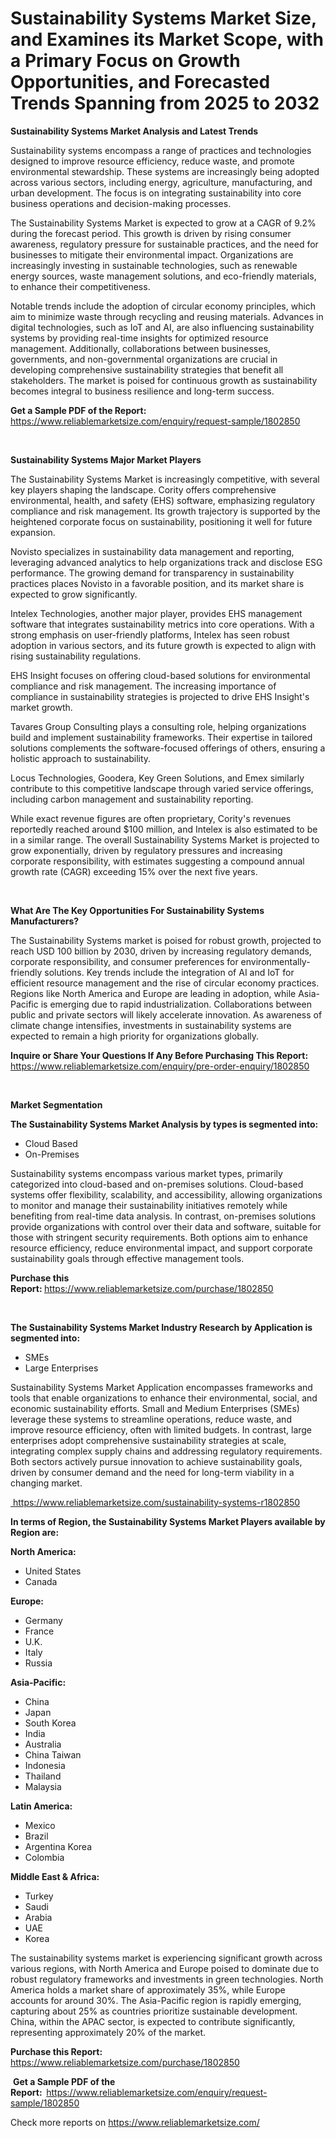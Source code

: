 <p><h1>Sustainability Systems Market Size, and Examines its Market Scope, with a Primary Focus on Growth Opportunities, and Forecasted Trends Spanning from 2025 to 2032</h1></p><p><strong>Sustainability Systems Market Analysis and Latest Trends</strong></p>
<p><p>Sustainability systems encompass a range of practices and technologies designed to improve resource efficiency, reduce waste, and promote environmental stewardship. These systems are increasingly being adopted across various sectors, including energy, agriculture, manufacturing, and urban development. The focus is on integrating sustainability into core business operations and decision-making processes.</p><p>The Sustainability Systems Market is expected to grow at a CAGR of 9.2% during the forecast period. This growth is driven by rising consumer awareness, regulatory pressure for sustainable practices, and the need for businesses to mitigate their environmental impact. Organizations are increasingly investing in sustainable technologies, such as renewable energy sources, waste management solutions, and eco-friendly materials, to enhance their competitiveness.</p><p>Notable trends include the adoption of circular economy principles, which aim to minimize waste through recycling and reusing materials. Advances in digital technologies, such as IoT and AI, are also influencing sustainability systems by providing real-time insights for optimized resource management. Additionally, collaborations between businesses, governments, and non-governmental organizations are crucial in developing comprehensive sustainability strategies that benefit all stakeholders. The market is poised for continuous growth as sustainability becomes integral to business resilience and long-term success.</p></p>
<p><strong>Get a Sample PDF of the Report:&nbsp;</strong> <a href="https://www.reliablemarketsize.com/enquiry/request-sample/1802850?utm_campaign=3175&utm_medium=2&utm_source=Github&utm_content=ia&utm_term=10032025&utm_id=sustainability-systems">https://www.reliablemarketsize.com/enquiry/request-sample/1802850</a></p>
<p>&nbsp;</p>
<p><strong>Sustainability Systems Major Market Players</strong></p>
<p><p>The Sustainability Systems Market is increasingly competitive, with several key players shaping the landscape. Cority offers comprehensive environmental, health, and safety (EHS) software, emphasizing regulatory compliance and risk management. Its growth trajectory is supported by the heightened corporate focus on sustainability, positioning it well for future expansion.</p><p>Novisto specializes in sustainability data management and reporting, leveraging advanced analytics to help organizations track and disclose ESG performance. The growing demand for transparency in sustainability practices places Novisto in a favorable position, and its market share is expected to grow significantly.</p><p>Intelex Technologies, another major player, provides EHS management software that integrates sustainability metrics into core operations. With a strong emphasis on user-friendly platforms, Intelex has seen robust adoption in various sectors, and its future growth is expected to align with rising sustainability regulations.</p><p>EHS Insight focuses on offering cloud-based solutions for environmental compliance and risk management. The increasing importance of compliance in sustainability strategies is projected to drive EHS Insight's market growth.</p><p>Tavares Group Consulting plays a consulting role, helping organizations build and implement sustainability frameworks. Their expertise in tailored solutions complements the software-focused offerings of others, ensuring a holistic approach to sustainability.</p><p>Locus Technologies, Goodera, Key Green Solutions, and Emex similarly contribute to this competitive landscape through varied service offerings, including carbon management and sustainability reporting.</p><p>While exact revenue figures are often proprietary, Cority's revenues reportedly reached around $100 million, and Intelex is also estimated to be in a similar range. The overall Sustainability Systems Market is projected to grow exponentially, driven by regulatory pressures and increasing corporate responsibility, with estimates suggesting a compound annual growth rate (CAGR) exceeding 15% over the next five years.</p></p>
<p>&nbsp;</p>
<p><strong>What Are The Key Opportunities For Sustainability Systems Manufacturers?</strong></p>
<p><p>The Sustainability Systems market is poised for robust growth, projected to reach USD 100 billion by 2030, driven by increasing regulatory demands, corporate responsibility, and consumer preferences for environmentally-friendly solutions. Key trends include the integration of AI and IoT for efficient resource management and the rise of circular economy practices. Regions like North America and Europe are leading in adoption, while Asia-Pacific is emerging due to rapid industrialization. Collaborations between public and private sectors will likely accelerate innovation. As awareness of climate change intensifies, investments in sustainability systems are expected to remain a high priority for organizations globally.</p></p>
<p><strong>Inquire or Share Your Questions If Any Before Purchasing This Report:</strong> <a href="https://www.reliablemarketsize.com/enquiry/pre-order-enquiry/1802850?utm_campaign=3175&utm_medium=2&utm_source=Github&utm_content=ia&utm_term=10032025&utm_id=sustainability-systems">https://www.reliablemarketsize.com/enquiry/pre-order-enquiry/1802850</a></p>
<p>&nbsp;</p>
<p><strong>Market Segmentation</strong></p>
<p><strong>The Sustainability Systems Market Analysis by types is segmented into:</strong></p>
<p><ul><li>Cloud Based</li><li>On-Premises</li></ul></p>
<p><p>Sustainability systems encompass various market types, primarily categorized into cloud-based and on-premises solutions. Cloud-based systems offer flexibility, scalability, and accessibility, allowing organizations to monitor and manage their sustainability initiatives remotely while benefiting from real-time data analysis. In contrast, on-premises solutions provide organizations with control over their data and software, suitable for those with stringent security requirements. Both options aim to enhance resource efficiency, reduce environmental impact, and support corporate sustainability goals through effective management tools.</p></p>
<p><strong>Purchase this Report:&nbsp;</strong><a href="https://www.reliablemarketsize.com/purchase/1802850?utm_campaign=3175&utm_medium=2&utm_source=Github&utm_content=ia&utm_term=10032025&utm_id=sustainability-systems">https://www.reliablemarketsize.com/purchase/1802850</a></p>
<p>&nbsp;</p>
<p><strong>The Sustainability Systems Market Industry Research by Application is segmented into:</strong></p>
<p><ul><li>SMEs</li><li>Large Enterprises</li></ul></p>
<p><p>Sustainability Systems Market Application encompasses frameworks and tools that enable organizations to enhance their environmental, social, and economic sustainability efforts. Small and Medium Enterprises (SMEs) leverage these systems to streamline operations, reduce waste, and improve resource efficiency, often with limited budgets. In contrast, large enterprises adopt comprehensive sustainability strategies at scale, integrating complex supply chains and addressing regulatory requirements. Both sectors actively pursue innovation to achieve sustainability goals, driven by consumer demand and the need for long-term viability in a changing market.</p></p>
<p><a href="https://www.reliablemarketsize.com/sustainability-systems-r1802850?utm_campaign=3175&utm_medium=2&utm_source=Github&utm_content=ia&utm_term=10032025&utm_id=sustainability-systems">&nbsp;https://www.reliablemarketsize.com/sustainability-systems-r1802850</a></p>
<p><strong>In terms of Region, the Sustainability Systems Market Players available by Region are:</strong></p>
<p>
    <p> <strong> North America: </strong>
        <ul>
            <li>United States</li>
            <li>Canada</li>
        </ul>
        </p> 
    <p> <strong> Europe: </strong>
        <ul>
            <li>Germany</li>
            <li>France</li>
            <li>U.K.</li>
            <li>Italy</li>
            <li>Russia</li>
        </ul>
        </p> 
    <p> <strong> Asia-Pacific: </strong>
        <ul>
            <li>China</li>
            <li>Japan</li>
            <li>South Korea</li>
            <li>India</li>
            <li>Australia</li>
            <li>China Taiwan</li>
            <li>Indonesia</li>
            <li>Thailand</li>
            <li>Malaysia</li>
        </ul>
        </p> 
    <p> <strong> Latin America: </strong>
        <ul>
            <li>Mexico</li>
            <li>Brazil</li>
            <li>Argentina Korea</li>
            <li>Colombia</li>
        </ul>
        </p> 
    <p> <strong> Middle East & Africa: </strong>
        <ul>
            <li>Turkey</li>
            <li>Saudi</li>
            <li>Arabia</li>
            <li>UAE</li>
            <li>Korea</li>
        </ul>
    </p>
    </p>
<p><p>The sustainability systems market is experiencing significant growth across various regions, with North America and Europe poised to dominate due to robust regulatory frameworks and investments in green technologies. North America holds a market share of approximately 35%, while Europe accounts for around 30%. The Asia-Pacific region is rapidly emerging, capturing about 25% as countries prioritize sustainable development. China, within the APAC sector, is expected to contribute significantly, representing approximately 20% of the market.</p></p>
<p><strong>Purchase this Report: </strong><a href="https://www.reliablemarketsize.com/purchase/1802850?utm_campaign=3175&utm_medium=2&utm_source=Github&utm_content=ia&utm_term=10032025&utm_id=sustainability-systems">https://www.reliablemarketsize.com/purchase/1802850</a></p>
<p>&nbsp;<strong>Get a Sample PDF of the Report:&nbsp;&nbsp;</strong><a href="https://www.reliablemarketsize.com/enquiry/request-sample/1802850?utm_campaign=3175&utm_medium=2&utm_source=Github&utm_content=ia&utm_term=10032025&utm_id=sustainability-systems">https://www.reliablemarketsize.com/enquiry/request-sample/1802850</a></p>
<p><strong></strong></p>
<p>Check more reports on <a href="https://www.reliablemarketsize.com/?utm_campaign=3175&utm_medium=2&utm_source=Github&utm_content=ia&utm_term=10032025&utm_id=sustainability-systems">https://www.reliablemarketsize.com/</a></p>